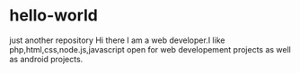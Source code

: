 # hello-world
just another repository
Hi there
I am a web developer.I like php,html,css,node.js,javascript
open for web developement projects as well as android projects.
